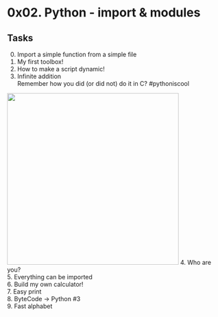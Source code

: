 # 0x02. Python - import & modules

## Tasks
0. Import a simple function from a simple file </br>
1. My first toolbox! </br>
2. How to make a script dynamic! </br>
3. Infinite addition </br>
Remember how you did (or did not) do it in C? #pythoniscool <br>
<img src="https://s3.amazonaws.com/alx-intranet.hbtn.io/uploads/medias/2020/9/621c6dd72e1acff708141f3fab6dfa6ff37c5ee6.jpg?X-Amz-Algorithm=AWS4-HMAC-SHA256&X-Amz-Credential=AKIARDDGGGOUSBVO6H7D%2F20220602%2Fus-east-1%2Fs3%2Faws4_request&X-Amz-Date=20220602T101254Z&X-Amz-Expires=86400&X-Amz-SignedHeaders=host&X-Amz-Signature=eecd69a3c41520e9789776f56d557255f5715ee0d429a112084c6d2c16a375b8" width="400" height="400">
4. Who are you?<br>
5. Everything can be imported<br>
6. Build my own calculator!<br>
7. Easy print<br>
8. ByteCode -> Python #3<br>
9. Fast alphabet
